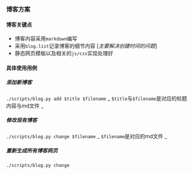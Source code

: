 ### 博客方案 ###

#### 博客关键点 ####

* 博客内容采用`markdown`编写
* 采用`blog.list`记录博客的细节内容 [_主要解决创建时间的问题_] 
* 静态网页模板以及相关的`js/css`实现处理好

#### 具体使用用例 ####
##### 添加新博客 #####
`./scripts/blog.py add $title $filename`
_ `$title`与`$filename`是对应的标题内容与md文件 _

##### 修改现有博客 #####
`./scripts/blog.py change $filename`
_ `$filename`是对应的md文件 _

##### 重新生成所有博客网页 #####
`./scripts/blog.py change`
